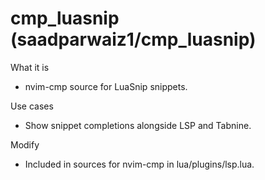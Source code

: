 # cmp_luasnip (saadparwaiz1/cmp_luasnip)

What it is
- nvim-cmp source for LuaSnip snippets.

Use cases
- Show snippet completions alongside LSP and Tabnine.

Modify
- Included in sources for nvim-cmp in lua/plugins/lsp.lua.
